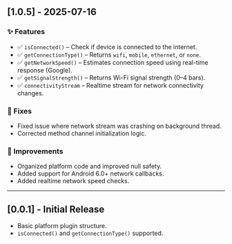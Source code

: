 ## [1.0.5] - 2025-07-16

### ✨ Features
- ✅ `isConnected()` – Check if device is connected to the internet.
- ✅ `getConnectionType()` – Returns `wifi`, `mobile`, `ethernet`, or `none`.
- ✅ `getNetworkSpeed()` – Estimates connection speed using real-time response (Google).
- ✅ `getSignalStrength()` – Returns Wi-Fi signal strength (0–4 bars).
- ✅ `connectivityStream` – Realtime stream for network connectivity changes.

### 🐛 Fixes
- Fixed issue where network stream was crashing on background thread.
- Corrected method channel initialization logic.

### 🔧 Improvements
- Organized platform code and improved null safety.
- Added support for Android 6.0+ network callbacks.
- Added realtime network speed checks.

---

## [0.0.1] - Initial Release

- Basic platform plugin structure.
- `isConnected()` and `getConnectionType()` supported.
